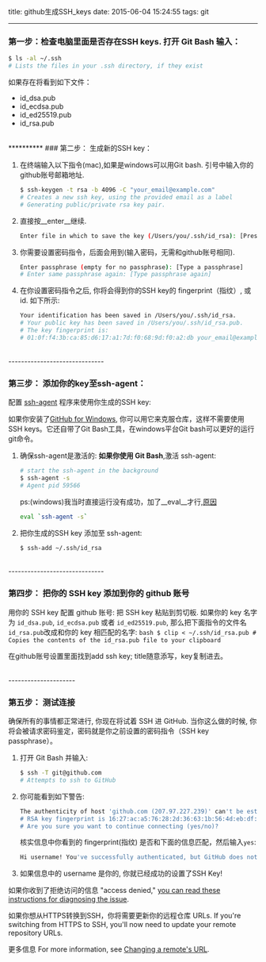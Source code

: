title: github生成SSH_keys
date: 2015-06-04 15:24:55
tags: git

---

### 第一步：检查电脑里面是否存在SSH keys. 打开 Git Bash 输入：

``` bash
$ ls -al ~/.ssh
# Lists the files in your .ssh directory, if they exist
```
如果存在将看到如下文件：
- id_dsa.pub
- id_ecdsa.pub
- id_ed25519.pub
- id_rsa.pub


<br>
**********
### 第二步： 生成新的SSH key：

1. 在终端输入以下指令(mac),如果是windows可以用Git bash. 引号中输入你的github账号邮箱地址.
	``` bash
	$ ssh-keygen -t rsa -b 4096 -C "your_email@example.com"
	# Creates a new ssh key, using the provided email as a label
	# Generating public/private rsa key pair.
	```

2. 直接按__enter__继续.
	``` bash
	Enter file in which to save the key (/Users/you/.ssh/id_rsa): [Press enter]
	```

3. 你需要设置密码指令，后面会用到(输入密码，无需和github账号相同).
	``` bash
	Enter passphrase (empty for no passphrase): [Type a passphrase]
	# Enter same passphrase again: [Type passphrase again]
	```

4. 在你设置密码指令之后, 你将会得到你的SSH key的 fingerprint（指纹）, 或 id. 如下所示:
	``` bash
	Your identification has been saved in /Users/you/.ssh/id_rsa.
	# Your public key has been saved in /Users/you/.ssh/id_rsa.pub.
	# The key fingerprint is:
	# 01:0f:f4:3b:ca:85:d6:17:a1:7d:f0:68:9d:f0:a2:db your_email@example.com	
	```

<br>
------------------------------

### 第三步： 添加你的key至ssh-agent：
配置 [ssh-agent](https://en.wikipedia.org/wiki/Ssh-agent) 程序来使用你生成的SSH key:

如果你安装了[GitHub for Windows](https://windows.github.com/), 你可以用它来克服仓库，这样不需要使用SSH keys。它还自带了Git Bash工具，在windows平台Git bash可以更好的运行git命令。

1. 确保ssh-agent是激活的:
	__如果你使用 Git Bash__,激活 ssh-agent:
	``` bash
	# start the ssh-agent in the background
	$ ssh-agent -s
	# Agent pid 59566
	```
	ps:(windows)我当时直接运行没有成功，加了__eval__才行,[原因](http://stackoverflow.com/questions/17846529/could-not-open-a-connection-to-your-authentication-agent/4086756#4086756)
	``` bash
	eval `ssh-agent -s`
	```

2. 把你生成的SSH key 添加至 ssh-agent:	
	``` bash
	$ ssh-add ~/.ssh/id_rsa
	```



<br>
------------------------------

### 第四步： 把你的 SSH key 添加到你的 github 账号
用你的 SSH key 配置 github 账号:
把 SSH key 粘贴到剪切板. 如果你的 key 名字为 `id_dsa.pub`, `id_ecdsa.pub` 或者 `id_ed25519.pub`, 那么把下面指令的文件名`id_rsa.pub`改成和你的 key 相匹配的名字:	``` bash
	$ clip < ~/.ssh/id_rsa.pub
	# Copies the contents of the id_rsa.pub file to your clipboard
	```

在github账号设置里面找到add ssh key; title随意添写，key复制进去。

<br>
---------------------

### 第五步： 测试连接

确保所有的事情都正常进行, 你现在将试着 SSH 进 GitHub. 当你这么做的时候, 你将会被请求密码鉴定，密码就是你之前设置的密码指令（SSH key passphrase）。

1. 打开 Git Bash 并输入:
	``` bash
	$ ssh -T git@github.com
	# Attempts to ssh to GitHub
	```

2. 你可能看到如下警告:
	``` bash
	The authenticity of host 'github.com (207.97.227.239)' can't be established.
	# RSA key fingerprint is 16:27:ac:a5:76:28:2d:36:63:1b:56:4d:eb:df:a6:48.
	# Are you sure you want to continue connecting (yes/no)?
	```
	核实信息中你看到的 fingerprint(指纹) 是否和下面的信息匹配，然后输入`yes`:
	``` bash
	Hi username! You've successfully authenticated, but GitHub does not provide shell access.
	```

3. 如果信息中的 username 是你的, 你就已经成功的设置了SSH Key!

如果你收到了拒绝访问的信息 "access denied," [you can read these instructions for diagnosing the issue](https://help.github.com/articles/error-permission-denied-publickey/).

如果你想从HTTPS转换到SSH，你将需要更新你的远程仓库 URLs.
If you're switching from HTTPS to SSH, you'll now need to update your remote repository URLs. 

更多信息
For more information, see [Changing a remote's URL](https://help.github.com/articles/changing-a-remote-s-url/).